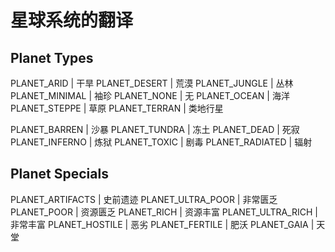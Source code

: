 # 星球系统的翻译

## Planet Types

PLANET_ARID | 干旱
PLANET_DESERT | 荒漠
PLANET_JUNGLE | 丛林
PLANET_MINIMAL | 袖珍
PLANET_NONE | 无
PLANET_OCEAN | 海洋
PLANET_STEPPE | 草原
PLANET_TERRAN | 类地行星

PLANET_BARREN | 沙暴
PLANET_TUNDRA | 冻土
PLANET_DEAD | 死寂
PLANET_INFERNO | 炼狱
PLANET_TOXIC | 剧毒
PLANET_RADIATED | 辐射

## Planet Specials

PLANET_ARTIFACTS | 史前遗迹
PLANET_ULTRA_POOR | 非常匮乏
PLANET_POOR | 资源匮乏
PLANET_RICH | 资源丰富
PLANET_ULTRA_RICH | 非常丰富
PLANET_HOSTILE | 恶劣
PLANET_FERTILE | 肥沃
PLANET_GAIA | 天堂
